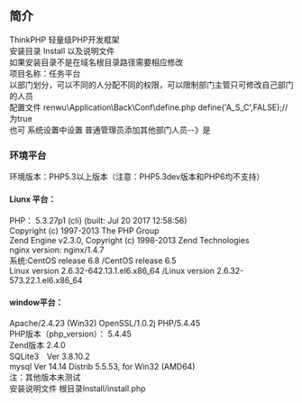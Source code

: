 ﻿## 简介
ThinkPHP 轻量级PHP开发框架 <br/>
安装目录 Install 以及说明文件<br/>
如果安装目录不是在域名根目录路径需要相应修改<br/>
项目名称：任务平台<br/>
以部门划分，可以不同的人分配不同的权限，可以限制部门主管只可修改自己部门的人员<br/>
配置文件 renwu\Application\Back\Conf\define.php   define('A_S_C',FALSE);//为true<br/>
也可 系统设置中设置 普通管理员添加其他部门人员--》是<br/>
### 环境平台
环境版本：PHP5.3以上版本（注意：PHP5.3dev版本和PHP6均不支持）<br/>
#### Liunx 平台：<br/>
PHP： 5.3.27p1 (cli) (built: Jul 20 2017 12:58:56) <br/>
Copyright (c) 1997-2013 The PHP Group<br/>
Zend Engine v2.3.0, Copyright (c) 1998-2013 Zend Technologies<br/>
nginx version: nginx/1.4.7<br/>
系统:CentOS release 6.8 /CentOS release 6.5<br/>
Linux version 2.6.32-642.13.1.el6.x86_64 /Linux version 2.6.32-573.22.1.el6.x86_64 <br/>
#### window平台：<br/>
Apache/2.4.23 (Win32) OpenSSL/1.0.2j PHP/5.4.45<br/>
PHP版本（php_version）：	5.4.45<br/>
Zend版本	2.4.0<br/>
SQLite3　Ver 3.8.10.2<br/>
mysql  Ver 14.14 Distrib 5.5.53, for Win32 (AMD64)<br/>
注：其他版本未测试<br/>
安装说明文件 根目录Install/install.php